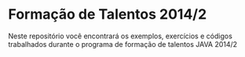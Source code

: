 Formação de Talentos 2014/2 
===========

Neste repositório você encontrará os exemplos, exercícios e códigos trabalhados durante o programa de formação de talentos JAVA 2014/2
